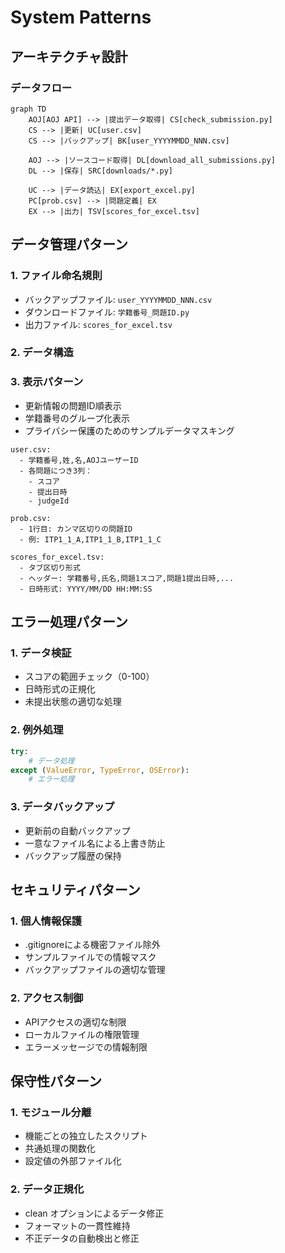 # System Patterns

## アーキテクチャ設計

### データフロー
```mermaid
graph TD
    AOJ[AOJ API] --> |提出データ取得| CS[check_submission.py]
    CS --> |更新| UC[user.csv]
    CS --> |バックアップ| BK[user_YYYYMMDD_NNN.csv]
    
    AOJ --> |ソースコード取得| DL[download_all_submissions.py]
    DL --> |保存| SRC[downloads/*.py]
    
    UC --> |データ読込| EX[export_excel.py]
    PC[prob.csv] --> |問題定義| EX
    EX --> |出力| TSV[scores_for_excel.tsv]
```

## データ管理パターン

### 1. ファイル命名規則
- バックアップファイル: `user_YYYYMMDD_NNN.csv`
- ダウンロードファイル: `学籍番号_問題ID.py`
- 出力ファイル: `scores_for_excel.tsv`

### 2. データ構造

### 3. 表示パターン
- 更新情報の問題ID順表示
- 学籍番号のグループ化表示
- プライバシー保護のためのサンプルデータマスキング

```
user.csv:
  - 学籍番号,姓,名,AOJユーザーID
  - 各問題につき3列：
    - スコア
    - 提出日時
    - judgeId

prob.csv:
  - 1行目: カンマ区切りの問題ID
  - 例: ITP1_1_A,ITP1_1_B,ITP1_1_C

scores_for_excel.tsv:
  - タブ区切り形式
  - ヘッダー: 学籍番号,氏名,問題1スコア,問題1提出日時,...
  - 日時形式: YYYY/MM/DD HH:MM:SS
```

## エラー処理パターン

### 1. データ検証
- スコアの範囲チェック（0-100）
- 日時形式の正規化
- 未提出状態の適切な処理

### 2. 例外処理
```python
try:
    # データ処理
except (ValueError, TypeError, OSError):
    # エラー処理
```

### 3. データバックアップ
- 更新前の自動バックアップ
- 一意なファイル名による上書き防止
- バックアップ履歴の保持

## セキュリティパターン

### 1. 個人情報保護
- .gitignoreによる機密ファイル除外
- サンプルファイルでの情報マスク
- バックアップファイルの適切な管理

### 2. アクセス制御
- APIアクセスの適切な制限
- ローカルファイルの権限管理
- エラーメッセージでの情報制限

## 保守性パターン

### 1. モジュール分離
- 機能ごとの独立したスクリプト
- 共通処理の関数化
- 設定値の外部ファイル化

### 2. データ正規化
- clean オプションによるデータ修正
- フォーマットの一貫性維持
- 不正データの自動検出と修正
